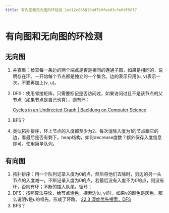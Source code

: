 ```yaml
---
title: 有向图和无向图的环检测_1ed12c8658204d7b9fead3cfe0df58f7
---
```


# 有向图和无向图的环检测

## 无向图

1. 并查集：检查每一条边的两个端点是否是相同的连通子图，如果是相同的，说明存在环。一开始每个节点都是独立的一个集合。边的表示只用(u, v)表示一次，不要再加上(v, u)。
2. DFS：使用邻接矩阵，只需要标记是否访问过，如果访问过且不是该节点的父节点（如果节点是自己也算），则有环；
    
    [Cycles in an Undirected Graph | Baeldung on Computer Science](https://www.baeldung.com/cs/cycles-undirected-graph)
    
3. BFS？
4. 类似拓扑排序，环上节点的入度都至少为2。每次消除入度为1的节点跟它的边，看最后是否有剩下。heap结构，如何decrease度数？额外保存入度信息即可，使用简单队列。

## 有向图

1. 拓扑排序：用一个队列记录入度为0的点，然后将他们去除时，另边的另一头节点的入度减一，不断记录入度为0的点，若最后没有入度不为0的点，则没有环，否则有环；不断的插入队尾，循环；
2. DFS：按照算法导论，给节点涂色，探索边(u, v)时，如果v的颜色是灰色，那么说明v是u的祖先，形成了环路。 [22.3 深度优先搜索，DFS](22%203%20深度优先搜索，DFS%20aac00a60b41843e69e21b8d45b8d99b8.md) 
3. BFS？